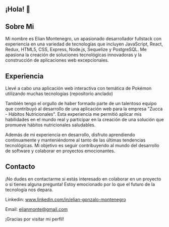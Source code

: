 ## ¡Hola! 👋

## Sobre Mi
Mi nombre es Elian Montenegro, un apasionado desarrollador fullstack con experiencia en una variedad de tecnologías que incluyen JavaScript, React, Redux, HTML5, CSS, Express, Node.js, Sequelize y PostgreSQL. Me apasiona la creación de soluciones tecnológicas innovadoras y la construcción de aplicaciones web excepcionales.

## Experiencia
Llevé a cabo una aplicación web interactiva con temática de Pokémon utilizando muchas tecnologías (repositorio anclado)

También tengo el orgullo de haber formado parte de un talentoso equipo que contribuyó al desarrollo de una aplicación web para la empresa "Zucca - Hábitos Nutricionales". Esta experiencia me permitió aplicar mis habilidades en el mundo real y participar en la creación de una solución que promueve hábitos nutricionales saludables.

Además de mi experiencia en desarrollo, disfruto aprendiendo continuamente y manteniéndome al tanto de las últimas tendencias tecnológicas. Mi objetivo es seguir contribuyendo al mundo del desarrollo de software y colaborar en proyectos emocionantes.

## Contacto
¡No dudes en contactarme si estás interesado en colaborar en un proyecto o si tienes alguna pregunta! Estoy emocionado por lo que el futuro de la tecnología nos depara.

Linkedin: www.linkedin.com/in/elian-gonzalo-montenegro


Email: elianmonte@gmail.com

¡Gracias por visitar mi perfil!
